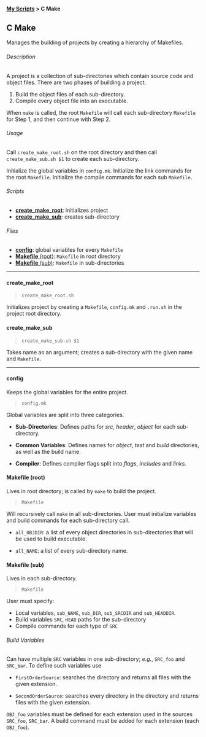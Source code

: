 #### [My Scripts](index.html) > C Make

## C Make
Manages the building of projects by creating a hierarchy of Makefiles.

###### Description
A project is a collection of sub-directories which contain source code and object files. There are two phases of building a project.

1. Build the object files of each sub-directory.
2. Compile every object file into an executable.

When `make` is called, the root `Makefile` will call each sub-directory `Makefile` for Step 1, and then continue with Step 2.

###### Usage
Call `create_make_root.sh` on the root directory and then call `create_make_sub.sh $1` to create each sub-directory. 

Initialize the global variables in `config.mk`. Initialize the link commands for the root `Makefile`. Initialize the compile commands for each sub `Makefile`. 

###### Scripts

- [**create_make_root**](#create_make_root): initializes project
- [**create_make_sub**](#create_make_sub): creates sub-directory

###### Files

- [**config**](#config): global variables for every `Makefile`
- [**Makefile** (root)](#makefile-root): `Makefile` in root directory
- [**Makefile** (sub)](#makefile-sub): `Makefile` in sub-directories

---

#### create_make_root

> `create_make_root.sh`

Initializes project by creating a `Makefile`, `config.mk` and `.run.sh` in the project root directory.

#### create_make_sub

> `create_make_sub.sh $1`

Takes name as an argument; creates a sub-directory with the given name and `Makefile`.

---

#### config
Keeps the global variables for the entire project.

> `config.mk`

Global variables are split into three categories.

- **Sub-Directories**: Defines paths for *src*, *header*, *object* for each sub-directory.

- **Common Variables**: Defines names for *object*, *test* and *build* directories, as well as the build name.

- **Compiler**: Defines compiler flags split into *flags*, *includes* and *links*.

#### Makefile (root)
Lives in root directory; is called by `make` to build the project. 

> `Makefile`

Will recursively call `make` in all sub-directories. User must initialize variables and build commands for each sub-directory call.

- `all_OBJDIR`: a list of every object directories in sub-directories that will be used to build executable.

- `all_NAME`: a list of every sub-directory name.

#### Makefile (sub)
Lives in each sub-directory.

> `Makefile`

User must specify: 

- Local variables, `sub_NAME`, `sub_DIR`, `sub_SRCDIR` and `sub_HEADDIR`.
- Build variables `SRC`, `HEAD` paths for the sub-directory
- Compile commands for each type of `SRC`

###### Build Variables

Can have multiple `SRC` variables in one sub-directory; *e.g.*, `SRC_foo` and `SRC_bar`. To define such variables use

- `FirstOrderSource`: searches the directory and returns all files with the given extension.

- `SecondOrderSource`: searches every directory in the directory and returns files with the given extension.

`OBJ_foo` variables must be defined for each extension used in the sources `SRC_foo`, `SRC_bar`. A build command must be added for each extension (each `OBJ_foo`).
